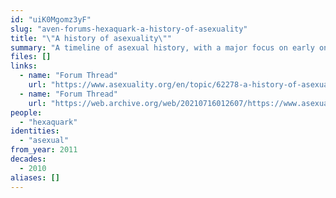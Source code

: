 ```yaml
---
id: "uiK0Mgomz3yF"
slug: "aven-forums-hexaquark-a-history-of-asexuality"
title: "\"A history of asexuality\""
summary: "A timeline of asexual history, with a major focus on early online asexual communities"
files: []
links:
  - name: "Forum Thread"
    url: "https://www.asexuality.org/en/topic/62278-a-history-of-asexuality"
  - name: "Forum Thread"
    url: "https://web.archive.org/web/20210716012607/https://www.asexuality.org/en/topic/62278-a-history-of-asexuality/"
people:
  - "hexaquark"
identities:
  - "asexual"
from_year: 2011
decades:
  - 2010
aliases: []
---
```


